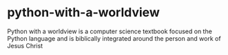 # python-with-a-worldview
Python with a worldview is a computer science textbook focused on the Python language and is biblically integrated around the person and work of Jesus Christ
